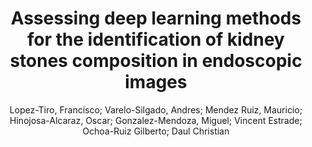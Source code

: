 ---
paperId: 6
author: Lopez-Tiro, Francisco; Varelo-Silgado, Andres; Mendez Ruiz, Mauricio; Hinojosa-Alcaraz, Oscar; Gonzalez-Mendoza, Miguel; Vincent Estrade; Ochoa-Ruiz Gilberto; Daul Christian
title: Assessing deep learning methods for the identification of kidney stones composition in endoscopic images
pdf: 6_CameraReady_06.pdf
poster: 6_poster_06.png
type: Poster
topic: Medical
category: Extended Abstract
link: --
conference: cvpr
year: 2021
tags: cvpr-2021-ea
---